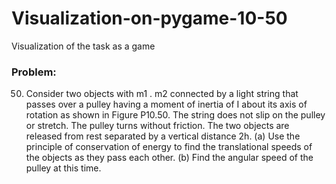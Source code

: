 # Visualization-on-pygame-10-50
Visualization of the task as a game

### Problem:
50. Consider two objects with m1 .
m2 connected by a light string
that passes over a pulley having
a moment of inertia of I about
its axis of rotation as shown in
Figure P10.50. The string does
not slip on the pulley or stretch.
The pulley turns without friction.
The two objects are
released from rest separated by
a vertical distance 2h. (a) Use
the principle of conservation of
energy to find the translational
speeds of the objects as they
pass each other. (b) Find the angular speed of the pulley
at this time.
